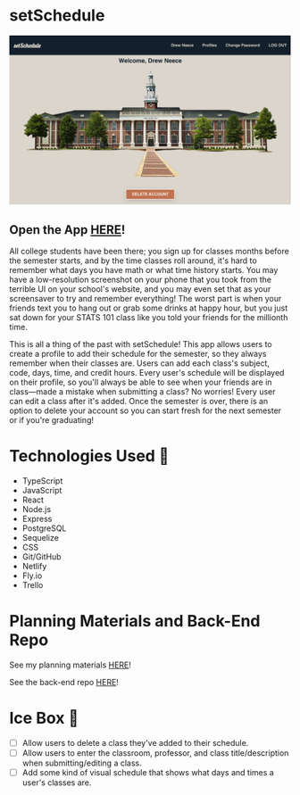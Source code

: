# setSchedule

![landing page](./public/landing-page.png)

## Open the App [HERE](https://set-schedule.netlify.app)!

All college students have been there; you sign up for classes months before the semester starts, and by the time classes roll around, it's hard to remember what days you have math or what time history starts. You may have a low-resolution screenshot on your phone that you took from the terrible UI on your school's website, and you may even set that as your screensaver to try and remember everything! The worst part is when your friends text you to hang out or grab some drinks at happy hour, but you just sat down for your STATS 101 class like you told your friends for the millionth time.

This is all a thing of the past with setSchedule! This app allows users to create a profile to add their schedule for the semester, so they always remember when their classes are. Users can add each class's subject, code, days, time, and credit hours. Every user's schedule will be displayed on their profile, so you'll always be able to see when your friends are in class—made a mistake when submitting a class? No worries! Every user can edit a class after it's added. Once the semester is over, there is an option to delete your account so you can start fresh for the next semester or if you're graduating! 

# Technologies Used 💾
- TypeScript
- JavaScript
- React
- Node.js
- Express
- PostgreSQL
- Sequelize
- CSS
- Git/GitHub
- Netlify
- Fly.io
- Trello

# Planning Materials and Back-End Repo
See my planning materials [HERE](https://trello.com/b/ARx9gAwr/unit-4-project)!

See the back-end repo [HERE](https://github.com/dneece522/set-schedule-back-end)!

# Ice Box 🧊
- [ ] Allow users to delete a class they've added to their schedule.
- [ ] Allow users to enter the classroom, professor, and class title/description when submitting/editing a class.
- [ ] Add some kind of visual schedule that shows what days and times a user's classes are.
